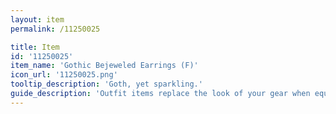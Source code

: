 ```yaml
---
layout: item
permalink: /11250025

title: Item
id: '11250025'
item_name: 'Gothic Bejeweled Earrings (F)'
icon_url: '11250025.png'
tooltip_description: 'Goth, yet sparkling.'
guide_description: 'Outfit items replace the look of your gear when equipped.'
---
```

